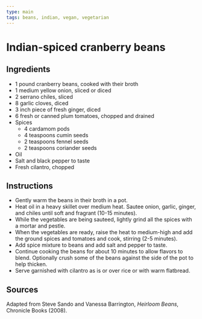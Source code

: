 ```yaml
---
type: main
tags: beans, indian, vegan, vegetarian
---
```


# Indian-spiced cranberry beans

## Ingredients

- 1 pound cranberry beans, cooked with their broth
- 1 medium yellow onion, sliced or diced
- 2 serrano chiles, sliced
- 8 garlic cloves, diced
- 3 inch piece of fresh ginger, diced
- 6 fresh or canned plum tomatoes, chopped and drained
- Spices
	- 4 cardamom pods
	- 4 teaspoons cumin seeds
	- 2 teaspoons fennel seeds
	- 2 teaspoons coriander seeds
- Oil
- Salt and black pepper to taste
- Fresh cilantro, chopped

## Instructions

- Gently warm the beans in their broth in a pot.
- Heat oil in a heavy skillet over medium heat. Sautee onion, garlic, ginger,
  and chiles until soft and fragrant (10-15 minutes).
- While the vegetables are being sauteed, lightly grind all the spices with a
  mortar and pestle.
- When the vegetables are ready, raise the heat to medium-high and add the
  ground spices and tomatoes and cook, stirring (2-5 minutes).
- Add spice mixture to beans and add salt and pepper to taste.
- Continue cooking the beans for about 10 minutes to allow flavors to blend.
  Optionally crush some of the beans against the side of the pot to help
  thicken.
- Serve garnished with cilantro as is or over rice or with warm flatbread.

## Sources

Adapted from Steve Sando and Vanessa Barrington, *Heirloom Beans*, Chronicle
Books (2008).
